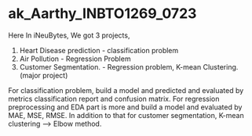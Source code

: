 # ak_Aarthy_INBTO1269_0723
Here In iNeuBytes, We got 3 projects,
1. Heart Disease prediction - classification problem
2. Air Pollution - Regression Problem
3. Customer Segmentation. - Regression problem, K-mean Clustering.(major project)
   
For classification problem, build a model and predicted and evaluated by metrics classification report and confusion matrix.
For regression preprocessing and EDA part is more and build a model and evaluated by MAE, MSE, RMSE. In addition to that for customer segmentation, K-mean clustering --> Elbow method.
